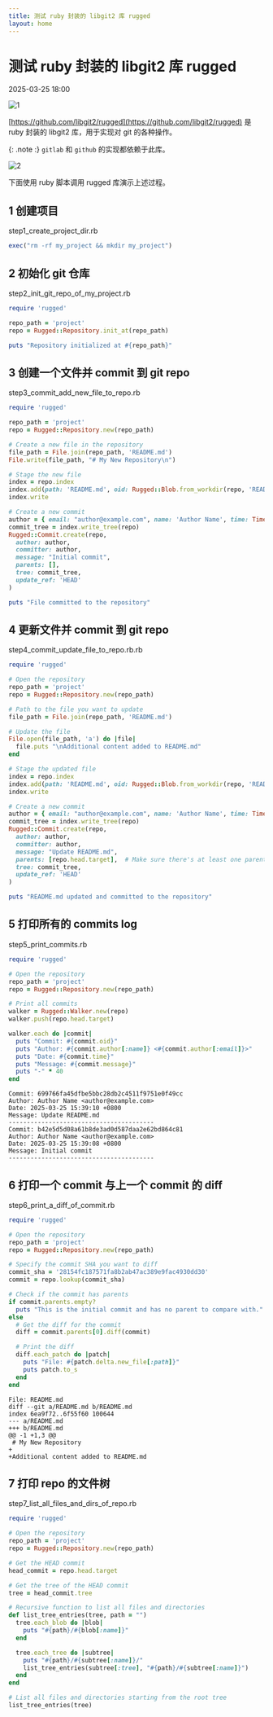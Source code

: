 ```yaml
---
title: 测试 ruby 封装的 libgit2 库 rugged
layout: home
---
```


# 测试 ruby 封装的 libgit2 库 rugged

2025-03-25 18:00

![1](../assets/images/2025-03-25/1.png)

[https://github.com/libgit2/rugged](https://github.com/libgit2/rugged) 是 ruby 封装的 libgit2 库，用于实现对 git 的各种操作。

{: .note :}
`gitlab` 和 `github` 的实现都依赖于此库。

![2](../assets/images/2025-03-25/2.png)

下面使用 ruby 脚本调用 rugged 库演示上述过程。

## 1 创建项目

step1_create_project_dir.rb
```ruby
exec("rm -rf my_project && mkdir my_project")

```

## 2 初始化 git 仓库

step2_init_git_repo_of_my_project.rb
```ruby
require 'rugged'

repo_path = 'project'
repo = Rugged::Repository.init_at(repo_path)

puts "Repository initialized at #{repo_path}"

```

## 3 创建一个文件并 commit 到 git repo

step3_commit_add_new_file_to_repo.rb
```ruby
require 'rugged'

repo_path = 'project'
repo = Rugged::Repository.new(repo_path)

# Create a new file in the repository
file_path = File.join(repo_path, 'README.md')
File.write(file_path, "# My New Repository\n")

# Stage the new file
index = repo.index
index.add(path: 'README.md', oid: Rugged::Blob.from_workdir(repo, 'README.md'), mode: 0100644)
index.write

# Create a new commit
author = { email: "author@example.com", name: 'Author Name', time: Time.now }
commit_tree = index.write_tree(repo)
Rugged::Commit.create(repo,
  author: author,
  committer: author,
  message: "Initial commit",
  parents: [],
  tree: commit_tree,
  update_ref: 'HEAD'
)

puts "File committed to the repository"
```

## 4 更新文件并 commit 到 git repo

step4_commit_update_file_to_repo.rb.rb
```ruby
require 'rugged'

# Open the repository
repo_path = 'project'
repo = Rugged::Repository.new(repo_path)

# Path to the file you want to update
file_path = File.join(repo_path, 'README.md')

# Update the file
File.open(file_path, 'a') do |file|
  file.puts "\nAdditional content added to README.md"
end

# Stage the updated file
index = repo.index
index.add(path: 'README.md', oid: Rugged::Blob.from_workdir(repo, 'README.md'), mode: 0100644)
index.write

# Create a new commit
author = { email: "author@example.com", name: 'Author Name', time: Time.now }
commit_tree = index.write_tree(repo)
Rugged::Commit.create(repo,
  author: author,
  committer: author,
  message: "Update README.md",
  parents: [repo.head.target],  # Make sure there's at least one parent commit
  tree: commit_tree,
  update_ref: 'HEAD'
)

puts "README.md updated and committed to the repository"
```

## 5 打印所有的 commits log

step5_print_commits.rb
```ruby
require 'rugged'

# Open the repository
repo_path = 'project'
repo = Rugged::Repository.new(repo_path)

# Print all commits
walker = Rugged::Walker.new(repo)
walker.push(repo.head.target)

walker.each do |commit|
  puts "Commit: #{commit.oid}"
  puts "Author: #{commit.author[:name]} <#{commit.author[:email]}>"
  puts "Date: #{commit.time}"
  puts "Message: #{commit.message}"
  puts "-" * 40
end
```

```text
Commit: 699766fa45dfbe5bbc28db2c4511f9751e0f49cc
Author: Author Name <author@example.com>
Date: 2025-03-25 15:39:10 +0800
Message: Update README.md
----------------------------------------
Commit: b42e5d5d08a61b8de3ad0d587daa2e62bd864c81
Author: Author Name <author@example.com>
Date: 2025-03-25 15:39:08 +0800
Message: Initial commit
----------------------------------------
```

## 6 打印一个 commit 与上一个 commit 的 diff

step6_print_a_diff_of_commit.rb
```ruby
require 'rugged'

# Open the repository
repo_path = 'project'
repo = Rugged::Repository.new(repo_path)

# Specify the commit SHA you want to diff
commit_sha = '28154fc187571fa8b2ab47ac389e9fac4930dd30'
commit = repo.lookup(commit_sha)

# Check if the commit has parents
if commit.parents.empty?
  puts "This is the initial commit and has no parent to compare with."
else
  # Get the diff for the commit
  diff = commit.parents[0].diff(commit)

  # Print the diff
  diff.each_patch do |patch|
    puts "File: #{patch.delta.new_file[:path]}"
    puts patch.to_s
  end
end

```

```text
File: README.md
diff --git a/README.md b/README.md
index 6ea9f72..6f55f60 100644
--- a/README.md
+++ b/README.md
@@ -1 +1,3 @@
 # My New Repository
+
+Additional content added to README.md
```

## 7 打印 repo 的文件树

step7_list_all_files_and_dirs_of_repo.rb
```ruby
require 'rugged'

# Open the repository
repo_path = 'project'
repo = Rugged::Repository.new(repo_path)

# Get the HEAD commit
head_commit = repo.head.target

# Get the tree of the HEAD commit
tree = head_commit.tree

# Recursive function to list all files and directories
def list_tree_entries(tree, path = "")
  tree.each_blob do |blob|
    puts "#{path}/#{blob[:name]}"
  end

  tree.each_tree do |subtree|
    puts "#{path}/#{subtree[:name]}/"
    list_tree_entries(subtree[:tree], "#{path}/#{subtree[:name]}")
  end
end

# List all files and directories starting from the root tree
list_tree_entries(tree)
```
